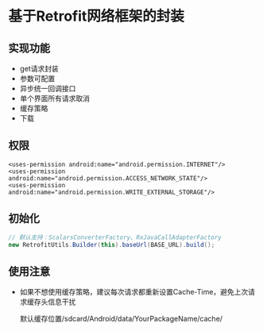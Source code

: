 # 基于Retrofit网络框架的封装

## 实现功能
* get请求封装
* 参数可配置
* 异步统一回调接口
* 单个界面所有请求取消
* 缓存策略
* 下载

## 权限
```
<uses-permission android:name="android.permission.INTERNET"/>
<uses-permission android:name="android.permission.ACCESS_NETWORK_STATE"/>
<uses-permission android:name="android.permission.WRITE_EXTERNAL_STORAGE"/>
```

## 初始化
```java
// 默认支持：ScalarsConverterFactory、RxJavaCallAdapterFactory
new RetrofitUtils.Builder(this).baseUrl(BASE_URL).build();
```

## 使用注意

* 如果不想使用缓存策略，建议每次请求都重新设置Cache-Time，避免上次请求缓存头信息干扰

    默认缓存位置/sdcard/Android/data/YourPackageName/cache/

